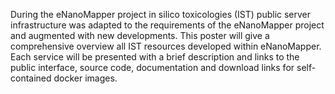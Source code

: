 During the eNanoMapper project in silico toxicologies (IST) public server
infrastructure was adapted to the requirements of the eNanoMapper project and
augmented with new developments. This poster will give a comprehensive overview
all IST resources developed within eNanoMapper. Each service will be presented
with a brief description and links to the public interface, source code,
documentation and download links for self-contained docker images.
